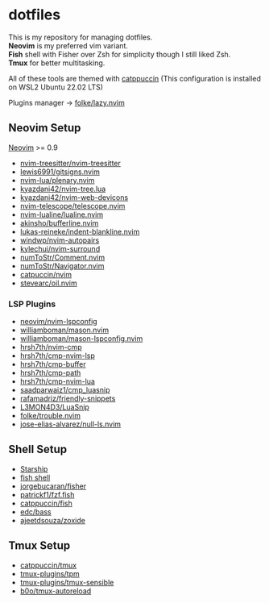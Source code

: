 # dotfiles

This is my repository for managing dotfiles.  
**Neovim** is my preferred vim variant.  
**Fish** shell with Fisher over Zsh for simplicity though I still liked Zsh.  
**Tmux** for better multitasking.

All of these tools are themed with [catppuccin]( https://github.com/catppuccin/catppuccin )
(This configuration is installed on WSL2 Ubuntu 22.02 LTS)

Plugins manager -> [folke/lazy.nvim](https://github.com/folke/lazy.nvim)

## Neovim Setup

[Neovim](https://github.com/neovim/neovim) >= 0.9

- [nvim-treesitter/nvim-treesitter](https://github.com/nvim-treesitter/nvim-treesitter)
- [lewis6991/gitsigns.nvim](https://github.com/tpope/vim-fugitive)
- [nvim-lua/plenary.nvim](https://github.com/nvim-lua/plenary.nvim)
- [kyazdani42/nvim-tree.lua](https://github.com/kyazdani42/nvim-tree.lua)
- [kyazdani42/nvim-web-devicons](https://github.com/kyazdani42/nvim-web-devicons)
- [nvim-telescope/telescope.nvim](https://github.com/nvim-telescope/telescope.nvim)
- [nvim-lualine/lualine.nvim](https://github.com/nvim-lualine/lualine.nvim)
- [akinsho/bufferline.nvim](https://github.com/akinsho/bufferline.nvim)
- [lukas-reineke/indent-blankline.nvim](https://github.com/lukas-reineke/indent-blankline.nvim)
- [windwp/nvim-autopairs](https://github.com/windwp/nvim-autopairs)
- [kylechui/nvim-surround](https://github.com/kylechui/nvim-surround)
- [numToStr/Comment.nvim](https://github.com/numToStr/Comment.nvim)
- [numToStr/Navigator.nvim](https://github.com/numToStr/Navigator.nvim)
- [catpuccin/nvim](https://github.com/catppuccin/nvim)
- [stevearc/oil.nvim](https://github.com/stevearc/oil.nvim)

### LSP Plugins

- [neovim/nvim-lspconfig](https://github.com/neovim/nvim-lspconfig)
- [williamboman/mason.nvim](https://github.com/williamboman/mason.nvim)
- [williamboman/mason-lspconfig.nvim](https://github.com/williamboman/mason-lspconfig.nvim)
- [hrsh7th/nvim-cmp](https://github.com/hrsh7th/nvim-cmp)
- [hrsh7th/cmp-nvim-lsp](https://github.com/hrsh7th/cmp-nvim-lsp)
- [hrsh7th/cmp-buffer](https://github.com/hrsh7th/cmp-buffer)
- [hrsh7th/cmp-path](https://github.com/hrsh7th/cmp-path)
- [hrsh7th/cmp-nvim-lua](https://github.com/hrsh7th/cmp-nvim-lua)
- [saadparwaiz1/cmp_luasnip](https://github.com/saadparwaiz1/cmp_luasnip)
- [rafamadriz/friendly-snippets](https://github.com/folke/rafamadriz/friendly-snippets)
- [L3MON4D3/LuaSnip](https://github.com/L3MON4D3/LuaSnip)
- [folke/trouble.nvim](https://github.com/folke/trouble.nvim)
- [jose-elias-alvarez/null-ls.nvim](https://github.com/jose-elias-alvarez/null-ls.nvim)

## Shell Setup

- [Starship](https://github.com/starship/starship)
- [fish shell](https://github.com/fish-shell/fish-shell)
- [jorgebucaran/fisher](https://github.com/jorgebucaran/fisher)
- [patrickf1/fzf.fish](https://github.com/patrickf1/fzf.fish)
- [catppuccin/fish](https://github.com/catppuccin/fish)
- [edc/bass](https://github.com/edc/bass)
- [ajeetdsouza/zoxide](https://github.com/ajeetdsouza/zoxide)

## Tmux Setup

- [catppuccin/tmux](https://github.com/catppuccin/tmux)
- [tmux-plugins/tpm](https://github.com/tmux-plugins/tpm)
- [tmux-plugins/tmux-sensible](https://github.com/tmux-plugins/tmux-sensible)
- [b0o/tmux-autoreload](https://github.com/b0o/tmux-autoreload)
